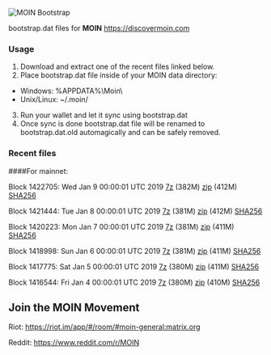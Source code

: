 ![MOIN Bootstrap](https://i.imgur.com/KjM1jMp.jpg)

bootstrap.dat files for **MOIN** https://discovermoin.com

### Usage

1. Download and extract one of the recent files linked below.
2. Place bootstrap.dat file inside of your MOIN data directory:
 - Windows: %APPDATA%\Moin\
 - Unix/Linux: ~/.moin/
3. Run your wallet and let it sync using bootstrap.dat
4. Once sync is done bootstrap.dat file will be renamed to bootstrap.dat.old automagically and can be safely removed.


### Recent files

####For mainnet:

Block 1422705: Wed Jan  9 00:00:01 UTC 2019 [7z](https://transfer.sh/C7A36/bootstrap.dat.20190109.7z) (382M) [zip](https://transfer.sh/q9LI0/bootstrap.dat.20190109.zip) (412M) [SHA256](https://transfer.sh/NNvOb/sha256.txt)

Block 1421444: Tue Jan  8 00:00:01 UTC 2019 [7z](https://transfer.sh/uXRDG/bootstrap.dat.20190108.7z) (381M) [zip](https://transfer.sh/333wS/bootstrap.dat.20190108.zip) (412M) [SHA256](https://transfer.sh/cjORR/sha256.txt)

Block 1420223: Mon Jan  7 00:00:01 UTC 2019 [7z](https://transfer.sh/xsZ68/bootstrap.dat.20190107.7z) (381M) [zip](https://transfer.sh/e0hra/bootstrap.dat.20190107.zip) (411M) [SHA256](https://transfer.sh/sRM5d/sha256.txt)

Block 1418998: Sun Jan  6 00:00:01 UTC 2019 [7z](https://transfer.sh/iRKWa/bootstrap.dat.20190106.7z) (381M) [zip](https://transfer.sh/15doc2/bootstrap.dat.20190106.zip) (411M) [SHA256](https://transfer.sh/opNkh/sha256.txt)

Block 1417775: Sat Jan  5 00:00:01 UTC 2019 [7z](https://transfer.sh/kSbtY/bootstrap.dat.20190105.7z) (380M) [zip](https://transfer.sh/yy74c/bootstrap.dat.20190105.zip) (411M) [SHA256](https://transfer.sh/o28nB/sha256.txt)

Block 1416544: Fri Jan  4 00:00:01 UTC 2019 [7z](https://transfer.sh/H1guE/bootstrap.dat.20190104.7z) (380M) [zip](https://transfer.sh/hgiVK/bootstrap.dat.20190104.zip) (410M) [SHA256](https://transfer.sh/5Y41m/sha256.txt)

## Join the MOIN Movement

Riot: https://riot.im/app/#/room/#moin-general:matrix.org

Reddit: https://www.reddit.com/r/MOIN
